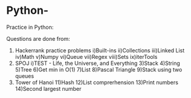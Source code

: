 # Python-
Practice in Python:

Questions are done from:
1) Hackerrank practice problems
  i)Built-ins
  ii)Collections
  iii)Linked List
  iv)Math
  v)Numpy
  vi)Queue
  vii)Regex
  viii)Sets
  ix)iterTools
2) SPOJ
  i)TEST - Life, the Universe, and Everything
3)Stack
4)String
5)Tree
6)Get min in O(1)
7)List
8)Pascal Triangle
9)Stack using two queues
10) Tower of Hanoi
11)Hash
12)List comprerhension
13)Print numbers
14)Second largest number

